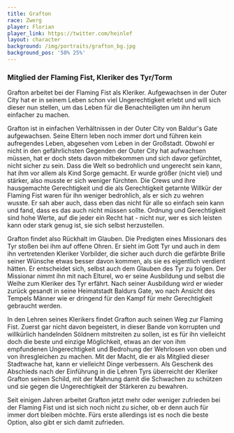 ```yaml
---
title: Grafton
race: Zwerg
player: Florian
player_link: https://twitter.com/heinlef
layout: character
background: /img/portraits/grafton_bg.jpg
background_pos: '50% 25%'
---
```


### Mitglied der Flaming Fist, Kleriker  des Tyr/Torm

Grafton arbeitet bei der Flaming Fist als Kleriker. Aufgewachsen in der Outer City
hat er in seinem Leben schon viel Ungerechtigkeit erlebt und will sich dieser nun
stellen, um das Leben für die Benachteiligten um ihn herum einfacher zu machen.


<!-- more -->

Grafton ist in einfachen Verhältnissen in der Outer City von Baldur's Gate
aufgewachsen. Seine Eltern leben noch immer dort und führen kein aufregendes
Leben, abgesehen vom Leben in der Großstadt. Obwohl er nicht in den
gefährlichsten Gegenden der Outer City hat aufwachsen müssen, hat er doch stets
davon mitbekommen und sich davor gefürchtet, nicht sicher zu sein. Dass die
Welt so bedrohlich und ungerecht sein kann, hat ihm vor allem als Kind Sorge
gemacht. Er wurde größer (nicht viel) und stärker, also musste er sich weniger
fürchten. Die Crews und ihre hausgemachte Gerechtigkeit und die als
Gerechtigkeit getarnte Willkür der Flaming Fist waren für ihn weniger
bedrohlich, als er sich zu wehren wusste. Er sah aber auch, dass eben das nicht
für alle so einfach sein kann und fand, dass es das auch nicht müssen sollte.
Ordnung und Gerechtigkeit sind hohe Werte, auf die jeder ein Recht hat - nicht
nur, wer es sich leisten kann oder stark genug ist, sie sich selbst
herzustellen.

Grafton findet also Rückhalt im Glauben. Die Predigten eines Missionars des Tyr
stoßen bei ihm auf offene Ohren. Er sieht im Gott Tyr und auch in dem ihn
vertretenden Kleriker Vorbilder, die sicher auch durch die gefärbte Brille
seiner Wünsche etwas besser davon kommen, als sie es eigentlich verdient
hätten. Er entscheidet sich, selbst auch dem Glauben des Tyr zu folgen. Der
Missionar nimmt ihn mit nach Elturel, wo er seine Ausbildung und selbst die
Weihe zum Kleriker des Tyr erfährt. Nach seiner Ausbildung wird er wieder
zurück gesandt in seine Heimatstadt Baldurs Gate, wo nach Ansicht des Tempels
Männer wie er dringend für den Kampf für mehr Gerechtigkeit gebraucht werden.

In den Lehren seines Klerikers findet Grafton auch seinen Weg zur Flaming Fist.
Zuerst gar nicht davon begeistert, in dieser Bande von korrupten und
willkürlich handelnden Söldnern mitstreiten zu sollen, ist es für ihn
vielleicht doch die beste und einzige Möglichkeit, etwas an der von ihm
empfundenen Ungerechtigkeit und Bedrohung der Wehrlosen von oben und von
ihresgleichen zu machen. Mit der Macht, die er als Mitglied dieser Stadtwache
hat, kann er vielleicht Dinge verbessern. Als Geschenk des Abschieds nach der
Einführung in die Lehren Tyrs überreicht der Kleriker Grafton seinen Schild,
mit der Mahnung damit die Schwachen zu schützen und sie gegen die
Ungerechtigkeit der Stärkeren zu bewahren.

Seit einigen Jahren arbeitet Grafton jetzt mehr oder weniger zufrieden bei der
Flaming Fist und ist sich noch nicht zu sicher, ob er denn auch für immer dort
bleiben möchte. Fürs erste allerdings ist es noch die beste Option, also gibt
er sich damit zufrieden.
